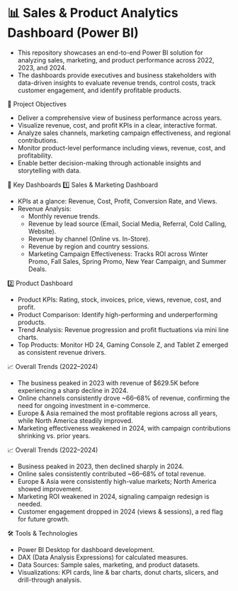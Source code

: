 # 📊 Sales & Product Analytics Dashboard (Power BI)

- This repository showcases an end-to-end Power BI solution for analyzing sales, marketing, and product performance across 2022, 2023, and 2024.
- The dashboards provide executives and business stakeholders with data-driven insights to evaluate revenue trends, control costs, track customer engagement, and identify profitable products.

🎯 Project Objectives

* Deliver a comprehensive view of business performance across years.
* Visualize revenue, cost, and profit KPIs in a clear, interactive format.
* Analyze sales channels, marketing campaign effectiveness, and regional contributions.
* Monitor product-level performance including views, revenue, cost, and profitability.
* Enable better decision-making through actionable insights and storytelling with data.

📌 Key Dashboards
1️⃣ Sales & Marketing Dashboard

* KPIs at a glance: Revenue, Cost, Profit, Conversion Rate, and Views.
* Revenue Analysis:
  -  Monthly revenue trends.
  -  Revenue by lead source (Email, Social Media, Referral, Cold Calling, Website).
  -  Revenue by channel (Online vs. In-Store).
  -  Revenue by region and country sessions.
  -  Marketing Campaign Effectiveness: Tracks ROI across Winter Promo, Fall Sales, Spring Promo, New Year Campaign, and Summer Deals.

2️⃣ Product Dashboard

* Product KPIs: Rating, stock, invoices, price, views, revenue, cost, and profit.
* Product Comparison: Identify high-performing and underperforming products.
* Trend Analysis: Revenue progression and profit fluctuations via mini line charts.
* Top Products: Monitor HD 24, Gaming Console Z, and Tablet Z emerged as consistent revenue drivers.


📈 Overall Trends (2022–2024)

* The business peaked in 2023 with revenue of $629.5K before experiencing a sharp decline in 2024.
* Online channels consistently drove ~66–68% of revenue, confirming the need for ongoing investment in e-commerce.
* Europe & Asia remained the most profitable regions across all years, while North America steadily improved.
* Marketing effectiveness weakened in 2024, with campaign contributions shrinking vs. prior years.

📈 Overall Trends (2022–2024)

* Business peaked in 2023, then declined sharply in 2024.
* Online sales consistently contributed ~66–68% of total revenue.
* Europe & Asia were consistently high-value markets; North America showed improvement.
* Marketing ROI weakened in 2024, signaling campaign redesign is needed.
* Customer engagement dropped in 2024 (views & sessions), a red flag for future growth.

🛠️ Tools & Technologies

* Power BI Desktop for dashboard development.
* DAX (Data Analysis Expressions) for calculated measures.
* Data Sources: Sample sales, marketing, and product datasets.
* Visualizations: KPI cards, line & bar charts, donut charts, slicers, and drill-through analysis.
